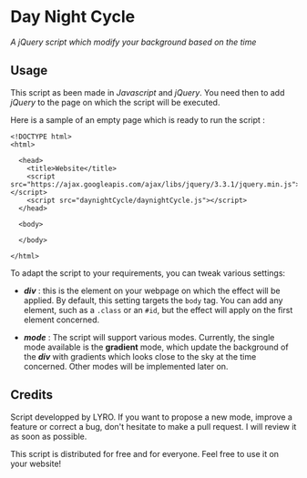 # Day Night Cycle

*A jQuery script which modify your background based on the time*

## Usage

This script as been made in *Javascript* and *jQuery*. You need then to add *jQuery* to the page on which the script will be executed.

Here is a sample of an empty page which is ready to run the script :

```
<!DOCTYPE html>
<html>

  <head>
    <title>Website</title>
    <script src="https://ajax.googleapis.com/ajax/libs/jquery/3.3.1/jquery.min.js"></script>
    <script src="daynightCycle/daynightCycle.js"></script>
  </head>

  <body>

  </body>

</html>
```

To adapt the script to your requirements, you can tweak various settings:

- ***div*** : this is the element on your webpage on which the effect will be applied. By default, this setting targets the ```body``` tag. You can add any element, such as a ```.class``` or an ```#id```, but the effect will apply on the first element concerned.

- ***mode*** : The script will support various modes. Currently, the single mode available is the **gradient** mode, which update the background of the ***div*** with gradients which looks close to the sky at the time concerned. Other modes will be implemented later on.

## Credits

Script developped by LYRO. If you want to propose a new mode, improve a feature or correct a bug, don't hesitate to make a pull request. I will review it as soon as possible.

This script is distributed for free and for everyone. Feel free to use it on your website!
